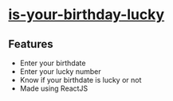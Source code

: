 # [is-your-birthday-lucky](https://2jci4.csb.app/)
## Features

* Enter your birthdate
* Enter your lucky number
* Know if your birthdate is lucky or not
* Made using ReactJS
